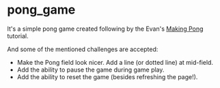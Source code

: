 # pong_game
It's a simple pong game created following by the Evan's [Making Pong](http://elm-lang.org/blog/making-pong) tutorial.

And some of the mentioned challenges are accepted:

* Make the Pong field look nicer. Add a line (or dotted line) at mid-field.
* Add the ability to pause the game during game play.
* Add the ability to reset the game (besides refreshing the page!).